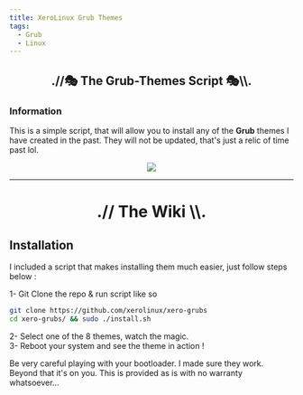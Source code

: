 ```yaml
---
title: XeroLinux Grub Themes
tags:
  - Grub
  - Linux
---
```


<h2 align="center">.//🎭 The Grub-Themes Script 🎭\\.</h2>

### Information

This is a simple script, that will allow you to install any of the **Grub** themes I have created in the past. They will not be updated, that's just a relic of time past lol.

<p align="center">
  <img src="https://i.imgur.com/vgBkIrE.png">
</p>

---

<h1 align="center">.// The Wiki \\.</h1>

## Installation

I included a script that makes installing them much easier, just follow steps below :

1- Git Clone the repo & run script like so<br />

```Bash
git clone https://github.com/xerolinux/xero-grubs
cd xero-grubs/ && sudo ./install.sh
```

2- Select one of the 8 themes, watch the magic.<br />
3- Reboot your system and see the theme in action !<br />

Be very careful playing with your bootloader. I made sure they work. Beyond that it's on you. This is provided as is with no warranty whatsoever...
